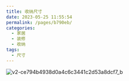 ```yaml
---
title: 收纳尺寸
date: 2023-05-25 11:55:54
permalink: /pages/b790eb/
categories:
  - 家居
  - 装修
  - 收纳
tags:
  - 尺寸
---
```

![v2-ce794b4938d0a4c6c3441c2d53a8dcf7_b](https://pic2.zhimg.com/v2-ce794b4938d0a4c6c3441c2d53a8dcf7_b.jpg)